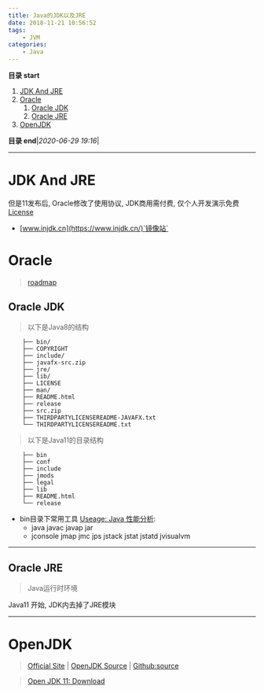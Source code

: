 ```yaml
---
title: Java的JDK以及JRE
date: 2018-11-21 10:56:52
tags: 
    - JVM
categories: 
    - Java
---
```


**目录 start**

1. [JDK And JRE](#jdk-and-jre)
1. [Oracle](#oracle)
    1. [Oracle JDK](#oracle-jdk)
    1. [Oracle JRE](#oracle-jre)
1. [OpenJDK](#openjdk)

**目录 end**|_2020-06-29 19:16_|
****************************************
# JDK And JRE

但是11发布后, Oracle修改了使用协议, JDK商用需付费, 仅个人开发演示免费 [License](https://www.oracle.com/technetwork/java/javase/terms/license/javase-license.html)

- [www.injdk.cn](https://www.injdk.cn/)`镜像站`

# Oracle
> [roadmap](https://www.oracle.com/java/technologies/java-se-support-roadmap.html)

## Oracle JDK

> 以下是Java8的结构
```
    ├── bin/
    ├── COPYRIGHT
    ├── include/
    ├── javafx-src.zip
    ├── jre/
    ├── lib/
    ├── LICENSE
    ├── man/
    ├── README.html
    ├── release
    ├── src.zip
    ├── THIRDPARTYLICENSEREADME-JAVAFX.txt
    └── THIRDPARTYLICENSEREADME.txt
```

> 以下是Java11的目录结构
```
    ├── bin
    ├── conf
    ├── include
    ├── jmods
    ├── legal
    ├── lib
    ├── README.html
    └── release
```

- bin目录下常用工具 [Useage: Java 性能分析](/Java/AdvancedLearning/JavaPerformance.md): 
    - java javac javap jar 
    - jconsole jmap jmc jps jstack jstat jstatd jvisualvm

************************

## Oracle JRE
> Java运行时环境

Java11 开始, JDK内去掉了JRE模块

************************

# OpenJDK
> [Official Site](http://openjdk.java.net/) |  [OpenJDK Source](http://hg.openjdk.java.net/jdk) | [Github:source](https://github.com/openjdk/jdk)

> [Open JDK 11: Download](http://jdk.java.net/11/)
